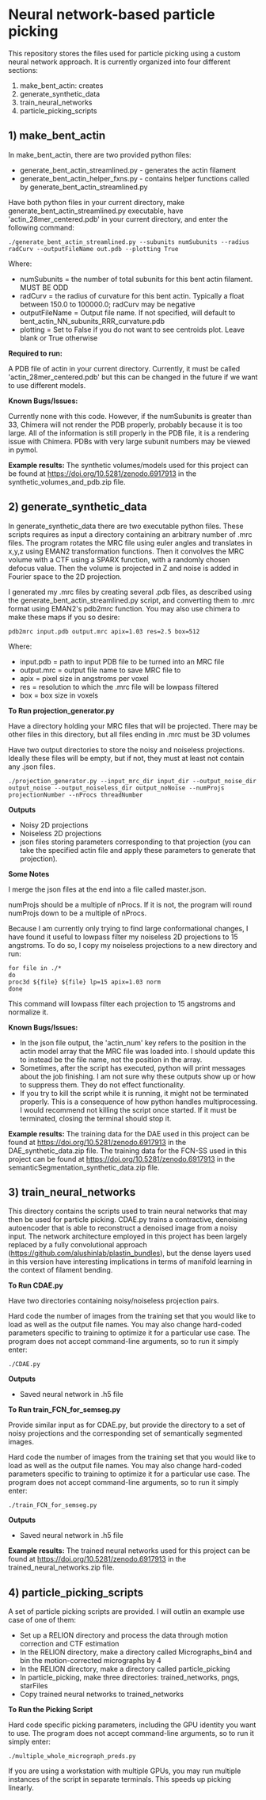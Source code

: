 # Neural network-based particle picking
This repository stores the files used for particle picking using a custom neural network approach. It is currently
organized into four different sections:
1) make\_bent\_actin: creates 
2) generate\_synthetic\_data
3) train\_neural\_networks
4) particle\_picking\_scripts

## 1) make_bent_actin
In make\_bent\_actin, there are two provided python files:
- generate\_bent\_actin\_streamlined.py - generates the actin filament
- generate\_bent\_actin\_helper\_fxns.py - contains helper functions called
by generate\_bent\_actin\_streamlined.py



Have both python files in your current directory, make generate\_bent\_actin\_streamlined.py 
executable, have 'actin\_28mer\_centered.pdb' in your current directory, and 
enter the following command:
```
./generate_bent_actin_streamlined.py --subunits numSubunits --radius radCurv --outputFileName out.pdb --plotting True
```
Where:
- numSubunits = the number of total subunits for this bent actin filament. MUST BE ODD
- radCurv = the radius of curvature for this bent actin. Typically a float between 150.0 to 100000.0; radCurv may be negative
- outputFileName = Output file name. If not specified, will default to bent_actin_NN_subunits_RRR_curvature.pdb
- plotting = Set to False if you do not want to see centroids plot. Leave blank or True otherwise
 
**Required to run:**

A PDB file of actin in your current directory. Currently, it must be called 'actin\_28mer\_centered.pdb' 
but this can be changed in the future if we want to use different models.

**Known Bugs/Issues:**

Currently none with this code. However, if the numSubunits is greater than 33, 
Chimera will not render the PDB properly, probably because it is too large. All 
of the information is still properly in the PDB file, it is a rendering issue 
with Chimera. PDBs with very large subunit numbers may be viewed in pymol.

**Example results:**
The synthetic volumes/models used for this project can be found at https://doi.org/10.5281/zenodo.6917913 in the synthetic_volumes_and_pdb.zip file.

## 2) generate_synthetic_data
In generate\_synthetic\_data there are two executable python files.
These scripts requires as input a directory containing an arbitrary number of .mrc files.
The program rotates the MRC file using euler angles and translates in x,y,z using EMAN2 
transformation functions. Then it convolves the MRC volume with a CTF using a SPARX 
function, with a randomly chosen defocus value. Then the volume is projected in Z
and noise is added in Fourier space to the 2D projection. 

I generated my .mrc files by creating several .pdb files, as described using the generate_bent_actin_streamlined.py script, and 
converting them to .mrc format using EMAN2's pdb2mrc function. You may also use 
chimera to make these maps if you so desire:
```
pdb2mrc input.pdb output.mrc apix=1.03 res=2.5 box=512 
```
Where:
- input.pdb = path to input PDB file to be turned into an MRC file
- output.mrc = output file name to save MRC file to
- apix = pixel size in angstroms per voxel
- res = resolution to which the .mrc file will be lowpass filtered
- box = box size in voxels

**To Run projection_generator.py**

Have a directory holding your MRC files that will be projected. There may be 
other files in this directory, but all files ending in .mrc must be 3D volumes

Have two output directories to store the noisy and noiseless projections. Ideally
these files will be empty, but if not, they must at least not contain any .json files.
```
./projection_generator.py --input_mrc_dir input_dir --output_noise_dir output_noise --output_noiseless_dir output_noNoise --numProjs projectionNumber --nProcs threadNumber
```
**Outputs**
- Noisy 2D projections
- Noiseless 2D projections
- json files storing parameters corresponding to that projection (you can take 
the specified actin file and apply these parameters to generate that projection).

**Some Notes**

I merge the json files at the end into a file called master.json.

numProjs should be a multiple of nProcs. If it is not, the program will round 
numProjs down to be a multiple of nProcs.


Because I am currently only trying to find large conformational changes, I have 
found it useful to lowpass filter my noiseless 2D projections to 15 angstroms.
To do so, I copy my noiseless projections to a new directory and run:
```
for file in ./*
do
proc3d ${file} ${file} lp=15 apix=1.03 norm
done
```
This command will lowpass filter each projection to 15 angstroms and normalize it.

**Known Bugs/Issues:**

- In the json file output, the 'actin_num' key refers to the position in the
actin model array that the MRC file was loaded into. I should update this to instead 
be the file name, not the position in the array.
- Sometimes, after the script has executed, python will print messages about the
job finishing. I am not sure why these outputs show up or how to suppress them.
They do not effect functionality. 
- If you try to kill the script while it is running, it might not be terminated
properly. This is a consequence of how python handles multiprocessing. I would 
recommend not killing the script once started. If it must be terminated, closing
the terminal should stop it.

**Example results:**
The training data for the DAE used in this project can be found at https://doi.org/10.5281/zenodo.6917913 in the DAE_synthetic_data.zip file.
The training data for the FCN-SS used in this project can be found at https://doi.org/10.5281/zenodo.6917913 in the semanticSegmentation_synthetic_data.zip file.




## 3) train_neural_networks
This directory contains the scripts used to train neural networks that may then be used for particle picking. CDAE.py trains a contractive, denoising autoencoder that is able to reconstruct a denoised image from a noisy input. The network architecture employed in this project has been largely replaced by a fully convolutional approach (https://github.com/alushinlab/plastin_bundles), but the dense layers used in this version have interesting implications in terms of manifold learning in the context of filament bending.

**To Run CDAE.py**

Have two directories containing noisy/noiseless projection pairs.

Hard code the number of images from the training set that you would like to load as well as the output file names. You may also change hard-coded parameters specific to training to optimize it for a particular use case. The program does not accept command-line arguments, so to run it simply enter:
```
./CDAE.py
```

**Outputs**
- Saved neural network in .h5 file

**To Run train_FCN_for_semseg.py**

Provide similar input as for CDAE.py, but provide the directory to a set of noisy projections and the corresponding set of semantically segmented images.

Hard code the number of images from the training set that you would like to load as well as the output file names. You may also change hard-coded parameters specific to training to optimize it for a particular use case. The program does not accept command-line arguments, so to run it simply enter:
```
./train_FCN_for_semseg.py
```
**Outputs**
- Saved neural network in .h5 file

**Example results:**
The trained neural networks used for this project can be found at https://doi.org/10.5281/zenodo.6917913 in the trained_neural_networks.zip file.




## 4) particle_picking_scripts
A set of particle picking scripts are provided. I will outlin an example use case of one of them:
 - Set up a RELION directory and process the data through motion correction and CTF estimation
 - In the RELION directory, make a directory called Micrographs_bin4 and bin the motion-corrected micrographs by 4
 - In the RELION directory, make a directory called particle_picking
 - In particle_picking, make three directories: trained_networks, pngs, starFiles
 - Copy trained neural networks to trained_networks


**To Run the Picking Script**

Hard code specific picking parameters, including the GPU identity you want to use. The program does not accept command-line arguments, so to run it simply enter:
```
./multiple_whole_micrograph_preds.py
```
If you are using a workstation with multiple GPUs, you may run multiple instances of the script in separate terminals. This speeds up picking linearly.





